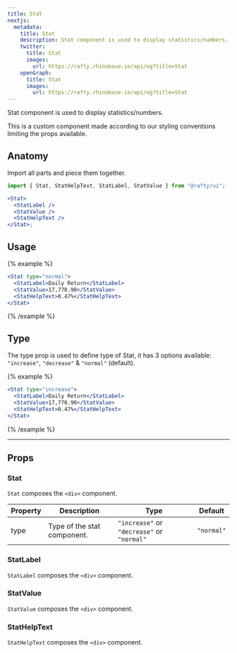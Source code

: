 ```yaml
---
title: Stat
nextjs:
  metadata:
    title: Stat
    description: Stat component is used to display statistics/numbers.
    twitter:
      title: Stat
      images:
        url: https://rafty.rhinobase.io/api/og?title=Stat
    openGraph:
      title: Stat
      images:
        url: https://rafty.rhinobase.io/api/og?title=Stat
---
```


Stat component is used to display statistics/numbers.

This is a custom component made according to our styling conventions limiting the props available.

## Anatomy

Import all parts and piece them together.

```jsx
import { Stat, StatHelpText, StatLabel, StatValue } from "@rafty/ui";

<Stat>
  <StatLabel />
  <StatValue />
  <StatHelpText />
</Stat>;
```

## Usage

{% example %}

```jsx
<Stat type="normal">
  <StatLabel>Daily Return</StatLabel>
  <StatValue>17,770.90</StatValue>
  <StatHelpText>0.47%</StatHelpText>
</Stat>
```

{% /example %}

## Type

The type prop is used to define type of Stat, it has 3 options available: `"increase"`, `"decrease"` & `"normal"` (default).

{% example %}

```jsx
<Stat type="increase">
  <StatLabel>Daily Return</StatLabel>
  <StatValue>17,770.90</StatValue>
  <StatHelpText>0.47%</StatHelpText>
</Stat>
```

{% /example %}

---

## Props

### Stat

`Stat` composes the `<div>` component.

| Property | Description                 | Type                                       | Default    |
| -------- | --------------------------- | ------------------------------------------ | ---------- |
| type     | Type of the stat component. | `"increase"` or `"decrease"` or `"normal"` | `"normal"` |

### StatLabel

`StatLabel` composes the `<div>` component.

### StatValue

`StatValue` composes the `<div>` component.

### StatHelpText

`StatHelpText` composes the `<div>` component.
